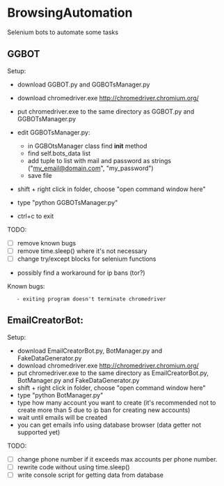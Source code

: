 # BrowsingAutomation
Selenium bots to automate some tasks

## GGBOT

  Setup:
  * download GGBOT.py and GGBOTsManager.py
  * download chromedriver.exe http://chromedriver.chromium.org/
  * put chromedriver.exe to the same directory as GGBOT.py and GGBOTsManager.py
  * edit GGBOTsManager.py:

      * in GGBOtsManager class find __init__ method
      * find self.bots_data list
      * add tuple to list with mail and password as strings ("my_email@domain.com", "my_password")
      * save file
  * shift + right click in folder, choose "open command window here"
  * type "python GGBOTsManager.py"
  * ctrl+c to exit
 
  TODO:
  - [ ] remove known bugs
  - [ ] remove time.sleep() where it's not necessary
  - [ ] change try/except blocks for selenium functions
  
  - possibly find a workaround for ip bans (tor?)
  
  Known bugs:
  
       - exiting program doesn't terminate chromedriver


## EmailCreatorBot:
  Setup:
  * download EmailCreatorBot.py, BotManager.py and FakeDataGenerator.py 
  * download chromedriver.exe http://chromedriver.chromium.org/
  * put chromedriver.exe to the same directory as EmailCreatorBot.py, BotManager.py and FakeDataGenerator.py 
  * shift + right click in folder, choose "open command window here"
  * type "python BotManager.py"
  * type how many account you want to create (it's recommended not to create more than 5 due to ip ban for creating new accounts)
  * wait until emails will be created
  * you can get emails info using database browser (data getter not supported yet)
  
  TODO:
  - [ ] change phone number if it exceeds max accounts per phone number.
  - [ ] rewrite code without using time.sleep()
  - [ ] write console script for getting data from database
